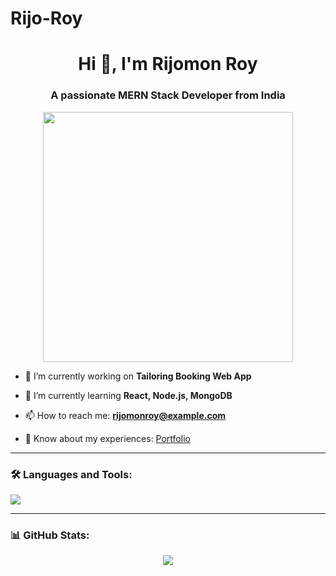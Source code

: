 # Rijo-Roy

<h1 align="center">Hi 👋, I'm Rijomon Roy</h1>
<h3 align="center">A passionate MERN Stack Developer from India</h3>

<!-- 👇 GIF added here -->
<p align="center">
  <img src="https://cdn.dribbble.com/users/1162077/screenshots/3848914/programmer.gif" width="400" />
</p>

- 🔭 I’m currently working on **Tailoring Booking Web App**

- 🌱 I’m currently learning **React, Node.js, MongoDB**

- 📫 How to reach me: **rijomonroy@example.com**

- 📄 Know about my experiences: [Portfolio](https://your-portfolio-link.com)

---

### 🛠️ Languages and Tools:
<p align="left">
  <img src="https://skillicons.dev/icons?i=html,css,js,react,nodejs,mongodb,git,github,vscode" />
</p>

---

### 📊 GitHub Stats:
<p align="center">
  <img src="https://github-readme-stats.vercel.app/api?username=rijomonroy&show_icons=true&theme=dark" />
</p>
